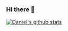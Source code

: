 ### Hi there 👋

[![Daniel's github stats](https://github-readme-stats.vercel.app/api?username=D-Lessenden)](https://github.com/anuraghazra/github-readme-stats&hide=stars,issues)



<!--
**D-Lessenden/D-Lessenden** is a ✨ _special_ ✨ repository because its `README.md` (this file) appears on your GitHub profile.

Here are some ideas to get you started:

- 🔭 Currently

I am a student at [Turing School of Software & Design.](https://turing.io/) studying backend engineering. I will be graduating on January 21st.


- 🌱 I’m currently learning ...

Ruby, Rails, Graphql, SQL, Apex 
- 👯 I’m looking to collaborate on ...
- 🤔 I’m looking for help with ...
- 💬 Ask me about ...
- 📫 How to reach me: 

Email: dless27@gmail.com
LinkedIn: https://www.linkedin.com/in/lessenden/

- ⚡ Fun fact: ...
Account Age: **{{ ACCOUNT_AGE }}**


{{ PULL_REQUESTS }}
{{ COMMITS }}
{{ ISSUES }}

-->





